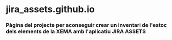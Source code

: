 # jira_assets.github.io
<h3>Pàgina del projecte per aconseguir crear un inventari de l'estoc dels elements de la XEMA amb l'aplicatiu JIRA ASSETS
</h3> 
